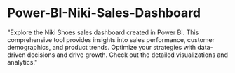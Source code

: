 # Power-BI-Niki-Sales-Dashboard
"Explore the Niki Shoes sales dashboard created in Power BI. This comprehensive tool provides insights into sales performance, customer demographics, and product trends. Optimize your strategies with data-driven decisions and drive growth. Check out the detailed visualizations and analytics."

